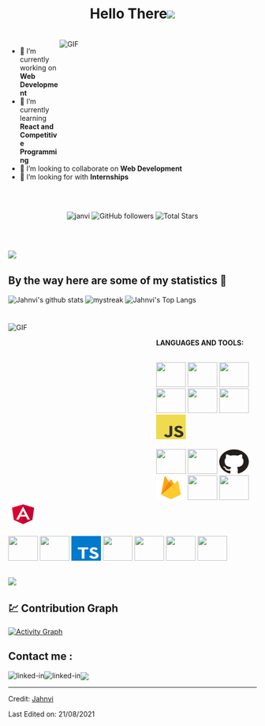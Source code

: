 <h1 align="center">Hello There<img src="https://github.com/souvikguria98/souvikguria98/blob/master/Hi.gif" width="30"> </h1>
<br/>
<a target="_blank">
  <img align="right" height="250" width="400" alt="GIF" src="https://github.com/JayantGoel001/JayantGoel001/blob/master/GIF/code.gif">
</a>

- 🔭 I’m currently working on **Web Development**
- 🌱 I’m currently learning **React and Competitive Programming**
- 👯 I’m looking to collaborate on **Web Development**
- 🤔 I’m looking for with **Internships**
</br>
</br>
<p align="center" >  
  <img src="https://komarev.com/ghpvc/?username=Jahnvi8" alt="janvi" />
  <img alt="GitHub followers" src="https://img.shields.io/github/followers/Jahnvi8?label=Followers&style=social"> 
  <img src="https://img.shields.io/github/stars/Jahnvi8?label=Stars" alt="Total Stars">
</p>

<br/>
<br/>


<a href="https://www.youtube.com/watch?v=dQw4w9WgXcQ"><img src="https://user-images.githubusercontent.com/73097560/115834477-dbab4500-a447-11eb-908a-139a6edaec5c.gif"></a>

## By the way here are some of my statistics 🚀
![Jahnvi's github stats](https://github-readme-stats.vercel.app/api?username=Jahnvi8&show_icons=true&theme=radical)
<img src="https://github-readme-streak-stats.herokuapp.com/?user=Jahnvi8&theme=tokyonight" alt="mystreak"/>
![Jahnvi's Top Langs](https://github-readme-stats.vercel.app/api/top-langs/?username=Jahnvi8&theme=tokyonight&layout=compact)


#

<a target="_blank"><img align="left" height="350" width="300" alt="GIF" src="https://github.com/JayantGoel001/JayantGoel001/blob/master/GIF/github.gif"></a>
<br/>


**LANGUAGES AND TOOLS:**  


<br/>
<!-- <code><img height="50" width="50" src="https://cdn.worldvectorlogo.com/logos/tailwindcss.svg"></code> -->
<code><img height="50" width="60" src="https://www.vectorlogo.zone/logos/java/java-ar21.svg"></code>
<code><img height="50" width="60" src="https://cdn4.iconfinder.com/data/icons/logos-3/600/React.js_logo-512.png"></code>
<code><img height="50" width="60" src="https://cdn.iconscout.com/icon/free/png-512/saas-457964.png"></code>
<code><img height="50" width="60" src="https://cdn.worldvectorlogo.com/logos/tailwindcss.svg"></code>
<code><img height="50" width="60" src="https://cdn.iconscout.com/icon/free/png-256/css-131-722685.png"></code>
<code><img height="50" width="60" src="https://seeklogo.com/images/B/bootstrap-5-logo-85A1F11F4F-seeklogo.com.png"></code>
<code><img height="50" width="60" src="https://raw.githubusercontent.com/github/explore/80688e429a7d4ef2fca1e82350fe8e3517d3494d/topics/javascript/javascript.png"></code>
<br/>
<br/>
<code><img height="50" width="60" src="https://seeklogo.com/images/N/node-node-js-logo-81A4CC16D2-seeklogo.com.png"></code>
<code><img height="50" width="60" src="https://seeklogo.com/images/A/adobe-photoshop-cc-logo-CBD0AAA3A7-seeklogo.com.png"></code>
<code><img height="50" width="60" src="https://raw.githubusercontent.com/github/explore/80688e429a7d4ef2fca1e82350fe8e3517d3494d/topics/github-api/github-api.png"></code>
<code><img height="50" width="60" src="https://raw.githubusercontent.com/github/explore/80688e429a7d4ef2fca1e82350fe8e3517d3494d/topics/firebase/firebase.png"></code>
<code><img height="50" width="60" src="https://cdn.worldvectorlogo.com/logos/postgresql.svg"></code>
<code><img height="50" width="60" src="https://seeklogo.com/images/M/material-ui-logo-5BDCB9BA8F-seeklogo.com.png"></code>
<code><img height="50" width="60" src="https://raw.githubusercontent.com/github/explore/80688e429a7d4ef2fca1e82350fe8e3517d3494d/topics/angular/angular.png"></code>
<br/>
<br/>
<code><img height="50" width="60" src="https://cdn.worldvectorlogo.com/logos/nodejs-icon.svg"></code>
<code><img height="50" width="60" src="https://raw.githubusercontent.com/reduxjs/redux/master/logo/logo.png"></code>
<code><img height="50" width="60" src="https://raw.githubusercontent.com/github/explore/80688e429a7d4ef2fca1e82350fe8e3517d3494d/topics/typescript/typescript.png"></code>
<code><img height="50" width="60" src="https://upload.wikimedia.org/wikipedia/commons/thumb/3/3f/Git_icon.svg/1024px-Git_icon.svg.png"></code>
<code><img height="50" width="60" src="https://cdn.iconscout.com/icon/free/png-512/mongodb-3-1175138.png"></code>
<code><img height="50" width="60" src="https://seeklogo.com/images/N/npm-node-package-manager-logo-DE93649ED1-seeklogo.com.png"></code>
<code><img height="50" width="60" src="https://seeklogo.com/images/V/visual-studio-code-logo-449D71944F-seeklogo.com.png"></code>
<br/>
<br/>

<a href="https://www.youtube.com/watch?v=dQw4w9WgXcQ"><img src="https://user-images.githubusercontent.com/73097560/115834477-dbab4500-a447-11eb-908a-139a6edaec5c.gif"></a>
##  💹 Contribution Graph

<a href="https://github.com/Jahnvi8"><img alt="Activity Graph" src="https://activity-graph.herokuapp.com/graph?username=Jahnvi8&bg_color=1F222E&color=F8D866&line=F85D7F&point=FFFFFF&hide_border=true" /></a>
<Br>
 


## Contact me : 
[<img align="left" alt="linked-in" src="https://img.shields.io/badge/linkedin-%230077B5.svg?&style=for-the-badge&logo=linkedin&logoColor=white" />](https://www.linkedin.com/in/jahnvi-gupta-339413192/
)
    <a href="mailto:janvi.2678@gmail.com" target="blank"><img align="center" src="https://img.shields.io/badge/janvi.2678@gmail.com-D14836?style=for-the-badge&logo=gmail&logoColor=white" /></a> 
[<img align="left" alt="linked-in" src="https://img.shields.io/badge/Codepen-000000?style=for-the-badge&logo=codepen&logoColor=white" />](https://codepen.io/tavshvi)

------
Credit: [Jahnvi](https://github.com/Jahnvi8)

Last Edited on: 21/08/2021
